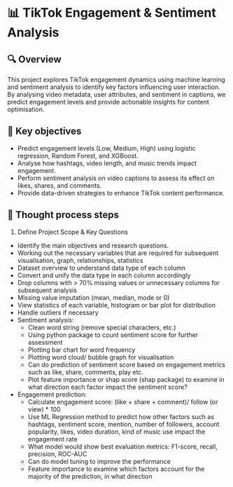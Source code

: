# 📊 TikTok Engagement & Sentiment Analysis

## 🔍 Overview
This project explores TikTok engagement dynamics using machine learning and sentiment analysis to identify key factors influencing user interaction. By analysing video metadata, user attributes, and sentiment in captions, we predict engagement levels and provide actionable insights for content optimisation.

## 🎯 Key objectives
- Predict engagement levels (Low, Medium, High) using logistic regression, Random Forest, and XGBoost.
- Analyse how hashtags, video length, and music trends impact engagement.
- Perform sentiment analysis on video captions to assess its effect on likes, shares, and comments.
- Provide data-driven strategies to enhance TikTok content performance.

## 📌 Thought process steps
1. Define Project Scope & Key Questions
- Identify the main objectives and research questions.
- Working out the necessary variables that are required for subsequent visualisation, graph, relationships, statistics
- Dataset overview to understand data type of each column
- Convert and unify the data type in each column accordingly
- Drop columns with > 70% missing values or unnecessary columns for subsequent analysis
- Missing value imputation (mean, median, mode or 0)
- View statistics of each variable, histogram or bar plot for distribution
- Handle outliers if necessary
- Sentiment analysis:  
    + Clean word string (remove special characters, etc.)
    + Using python package to count sentiment score for further assessment
    + Plotting bar chart for word frequency
    + Plotting word cloud/ bubble graph for visualisation
    + Can do prediction of sentiment score based on engagement metrics such as like, share, comments, play etc.
    + Plot feature importance or shap score (shap package) to examine in what direction each factor impact the sentiment score?
- Engagement prediction:
    + Calculate engagement score: (like + share + comment)/ follow (or view) * 100
    + Use ML Regression method to predict how other factors such as hashtags, sentiment score, mention, number of followers, account popularity, likes, video duration, kind of music use impact the engagement rate
    + What model would show best evaluation metrics: F1-score, recall, precision, ROC-AUC
    + Can do model tuning to improve the performance
    + Feature importance to examine which factors account for the majority of the prediction, in what direction
 

